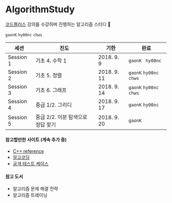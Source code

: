 # AlgorithmStudy

[코드플러스](https://code.plus) 강의를 수강하며 진행하는 알고리즘 스터디 🤟

`gaonK` `hy00nc` `chws`

| 세션      | 진도           | 기한        | 완료                  |
| --------- | -------------- | ----------- | --------------------- |
| Session 1 | 기초 4. 수학 1 | 2018. 9. 9  | `gaonK ` `hy00nc` |
| Session 2 | 기초 5. 정렬   | 2018. 9. 11 | `gaonK` `hy00nc` `chws` |
| Session 3 | 기초 6. 그래프 | 2018. 9. 14 | `gaonK` `hy00nc` `chws` |
| Session 4 | 중급 1/2. 그리디 | 2018. 9. 17 | `gaonK` `hy00nc` |
| Session 5 | 중급 2/2. 이분 탐색으로 정답 찾기 | 2018. 9. 20 | `gaonK` |



#### 참고할만한 사이트 (계속 추가 중)

* [C++ reference](http://www.cplusplus.com/reference/)
* [알고코딩](http://www.algocoding.net/index.html)
* [공개 테스트 케이스](https://gooddaytocode.blogspot.com/2016/09/coci.html?m=1)


#### 참고 도서

* 알고리즘 문제 해결 전략
* 알고리즘 트레이닝

